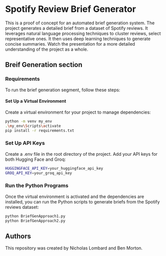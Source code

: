 # Spotify Review Brief Generator

This is a proof of concept for an automated brief generation system. The project generates a detailed brief from a dataset of Spotify reviews. It leverages natural language processing techniques to cluster reviews, select representative ones. It then uses deep learning techniques to generate concise summaries. Watch the presentation for a more detailed understanding of the project as a whole.

## Breif Generation section

### Requirements

To run the brief generation segment, follow these steps:

#### Set Up a Virtual Environment
Create a virtual environment for your project to manage dependencies:
```bash
python -m venv my_env
.\my_env\Scripts\activate
pip install -r requirements.txt
```

### Set Up API Keys
Create a .env file in the root directory of the project. Add your API keys for both Hugging Face and Groq:

```bash
HUGGINGFACE_API_KEY=your_huggingface_api_key
GROQ_API_KEY=your_groq_api_key
```

### Run the Python Programs
Once the virtual environment is activated and the dependencies are installed, you can run the Python scripts to generate briefs from the Spotify reviews dataset:
```bash
python BriefGenApproach1.py
python BriefGenApproach2.py
```
## Authors 

This repository was created by Nicholas Lombard and Ben Morton.
